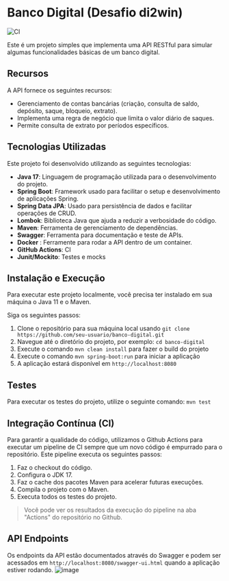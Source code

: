 # Banco Digital (Desafio di2win)
![CI](https://github.com/carloshendvpm/online-bank/actions/workflows/CI.yml/badge.svg)

Este é um projeto simples que implementa uma API RESTful para simular algumas funcionalidades básicas de um banco digital. 

## Recursos

A API fornece os seguintes recursos:

- Gerenciamento de contas bancárias (criação, consulta de saldo, depósito, saque, bloqueio, extrato).
- Implementa uma regra de negócio que limita o valor diário de saques.
- Permite consulta de extrato por períodos específicos.

## Tecnologias Utilizadas

Este projeto foi desenvolvido utilizando as seguintes tecnologias:

- **Java 17**: Linguagem de programação utilizada para o desenvolvimento do projeto.
- **Spring Boot**: Framework usado para facilitar o setup e desenvolvimento de aplicações Spring.
- **Spring Data JPA**: Usado para persistência de dados e facilitar operações de CRUD.
- **Lombok**: Biblioteca Java que ajuda a reduzir a verbosidade do código.
- **Maven**: Ferramenta de gerenciamento de dependências.
- **Swagger**: Ferramenta para documentação e teste de APIs.
- **Docker** : Ferramente para rodar a API dentro de um container.
- **GitHub Actions**: CI
- **Junit/Mockito**: Testes e mocks

## Instalação e Execução

Para executar este projeto localmente, você precisa ter instalado em sua máquina o Java 11 e o Maven.

Siga os seguintes passos:

1. Clone o repositório para sua máquina local usando `git clone https://github.com/seu-usuario/banco-digital.git`
2. Navegue até o diretório do projeto, por exemplo: `cd banco-digital`
3. Execute o comando `mvn clean install` para fazer o build do projeto
4. Execute o comando `mvn spring-boot:run` para iniciar a aplicação
5. A aplicação estará disponível em `http://localhost:8080`

## Testes
Para executar os testes do projeto, utilize o seguinte comando: `mvn test`

## Integração Contínua (CI)
Para garantir a qualidade do código, utilizamos o Github Actions para executar um pipeline de CI sempre que um novo código é empurrado para o repositório. Este pipeline executa os seguintes passos:
1. Faz o checkout do código.
2. Configura o JDK 17.
3. Faz o cache dos pacotes Maven para acelerar futuras execuções.
4. Compila o projeto com o Maven.
5. Executa todos os testes do projeto.
   
> Você pode ver os resultados da execução do pipeline na aba "Actions" do repositório no Github.

## API Endpoints

Os endpoints da API estão documentados através do Swagger e podem ser acessados em `http://localhost:8080/swagger-ui.html` quando a aplicação estiver rodando.
![image](https://github.com/carloshendvpm/online-bank/assets/80500801/703322aa-5a28-4fc2-b5dc-d755cf84500c)



